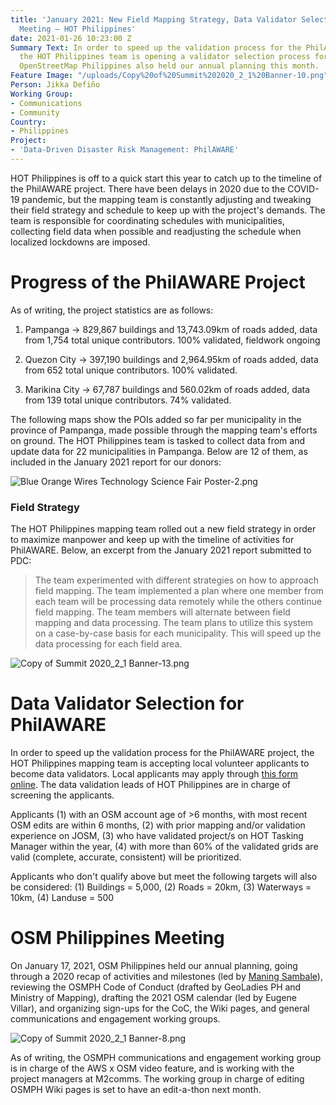 ```yaml
---
title: 'January 2021: New Field Mapping Strategy, Data Validator Selection, OSMPH
  Meeting — HOT Philippines'
date: 2021-01-26 10:23:00 Z
Summary Text: In order to speed up the validation process for the PhilAWARE project,
  the HOT Philippines team is opening a validator selection process for local volunteers.
  OpenStreetMap Philippines also held our annual planning this month.
Feature Image: "/uploads/Copy%20of%20Summit%202020_2_1%20Banner-10.png"
Person: Jikka Defiño
Working Group:
- Communications
- Community
Country:
- Philippines
Project:
- 'Data-Driven Disaster Risk Management: PhilAWARE'
---
```


HOT Philippines is off to a quick start this year to catch up to the timeline of the PhilAWARE project. There have been delays in 2020 due to the COVID-19 pandemic, but the mapping team is constantly adjusting and tweaking their field strategy and schedule to keep up with the project's demands. The team is responsible for coordinating schedules with municipalities, collecting field data when possible and readjusting the schedule when localized lockdowns are imposed.

# Progress of the PhilAWARE Project

As of writing, the project statistics are as follows:

1. Pampanga → 829,867 buildings and 13,743.09km of roads added, data from 1,754 total unique contributors. 100% validated, fieldwork ongoing

2. Quezon City → 397,190 buildings and 2,964.95km of roads added, data from 652 total unique contributors. 100% validated.

3. Marikina City → 67,787 buildings and 560.02km of roads added, data from 139 total unique contributors. 74% validated.

The following maps show the POIs added so far per municipality in the province of Pampanga, made possible through the mapping team's efforts on ground. The HOT Philippines team is tasked to collect data from and update data for 22 municipalities in Pampanga. Below are 12 of them, as included in the January 2021 report for our donors:

![Blue Orange Wires Technology Science Fair Poster-2.png](/uploads/Blue%20Orange%20Wires%20Technology%20Science%20Fair%20Poster-2.png)

### Field Strategy

The HOT Philippines mapping team rolled out a new field strategy in order to maximize manpower and keep up with the timeline of activities for PhilAWARE. Below, an excerpt from the January 2021 report submitted to PDC:

> The team experimented with different strategies on how to approach field mapping. The team implemented a plan where one member from each team will be processing data remotely while the others continue field mapping. The team members will alternate between field mapping and data processing. The team plans to utilize this system on a case-by-case basis for each municipality. This will speed up the data processing for each field area.

![Copy of Summit 2020_2_1 Banner-13.png](/uploads/Copy%20of%20Summit%202020_2_1%20Banner-13.png)

# Data Validator Selection for PhilAWARE

In order to speed up the validation process for the PhilAWARE project, the HOT Philippines mapping team is accepting local volunteer applicants to become data validators. Local applicants may apply through [this form online](https://bit.ly/HOTPHValidatorSelection). The data validation leads of HOT Philippines are in charge of screening the applicants.

Applicants (1) with an OSM account age of >6 months, with most recent OSM edits are  within 6 months, (2) with prior mapping and/or validation experience on JOSM, (3) who have validated project/s on HOT Tasking Manager within the year, (4) with more than 60% of the validated grids are valid (complete, accurate, consistent) will be prioritized.

Applicants who don't qualify above but meet the following targets will also be considered: (1) Buildings = 5,000, (2) Roads = 20km, (3) Waterways = 10km, (4) Landuse = 500

# OSM Philippines Meeting

On January 17, 2021, OSM Philippines held our annual planning, going through a 2020 recap of activities and milestones (led by [Maning Sambale](https://www.hotosm.org/people/maning-sambale/)), reviewing the OSMPH Code of Conduct (drafted by GeoLadies PH and Ministry of Mapping), drafting the 2021 OSM calendar (led by Eugene Villar), and organizing sign-ups for the CoC, the Wiki pages, and general communications and engagement working groups.

![Copy of Summit 2020_2_1 Banner-8.png](/uploads/Copy%20of%20Summit%202020_2_1%20Banner-8.png)

As of writing, the OSMPH communications and engagement working group is in charge of the AWS x OSM video feature, and is working with the project managers at M2comms. The working group in charge of editing OSMPH Wiki pages is set to have an edit-a-thon next month.